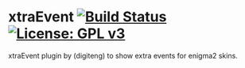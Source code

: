 xtraEvent [![Build Status](https://travis-ci.org/fairbird/xtraEvent.svg?branch=master)](https://travis-ci.org/fairbird/xtraEvent) [![License: GPL v3](https://img.shields.io/badge/License-GPLv3-blue.svg)](https://www.gnu.org/licenses/gpl-3.0)
=========
xtraEvent plugin by (digiteng) to show extra events for enigma2 skins. 
